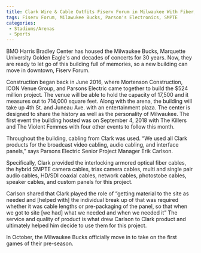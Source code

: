 ```yaml
---
title: Clark Wire & Cable Outfits Fiserv Forum in Milwaukee With Fiber, Connectivity
tags: Fiserv Forum, Milawukee Bucks, Parson's Electronics, SMPTE
categories:
 - Stadiums/Arenas
 - Sports
---
```

BMO Harris Bradley Center has housed the Milwaukee Bucks, Marquette University Golden Eagle's and decades of concerts for 30 years. Now, they are ready to let go of this building full of memories, so a new building can move in downtown, Fiserv Forum.

Construction began back in June 2016, where Mortenson Construction, ICON Venue Group, and Parsons Electric came together to build the $524 million project. The venue will be able to hold the capacity of 17,500 and it measures out to 714,000 square feet. Along with the arena, the building will take up 4th St. and Juneau Ave. with an entertainment plaza. The center is designed to share the history as well as the personality of Milwaukee. The first event the building hosted was on September 4, 2018 with The Killers and The Violent Femmes with four other events to follow this month.

Throughout the building, cabling from Clark was used. “We used all Clark products for the broadcast video cabling, audio cabling, and interface panels,” says Parsons Electric Senior Project Manager Erik Carlson.

Specifically, Clark provided the interlocking armored optical fiber cables, the hybrid SMPTE camera cables, triax camera cables, multi and single pair audio cables, HD/SDI coaxial cables, network cables, photostobe cables, speaker cables, and custom panels for this project.

Carlson shared that Clark played the role of “getting material to the site as needed and [helped with] the individual break up of that was required whether it was cable lengths or pre-packaging of the panel, so that when we got to site [we had] what we needed and when we needed it” The service and quality of product is what drew Carlson to Clark product and ultimately helped him decide to use them for this project.

In October, the Milwaukee Bucks officially move in to take on the first games of their pre-season.